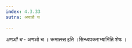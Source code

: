 ```yaml
---
index: 4.3.33
sutra: अणञौ च

---
```

_अणञौ च_ - अणञो च । क्रमात्स्त इति ।सिन्ध्वपकराभ्या॑मिति शेषः ।